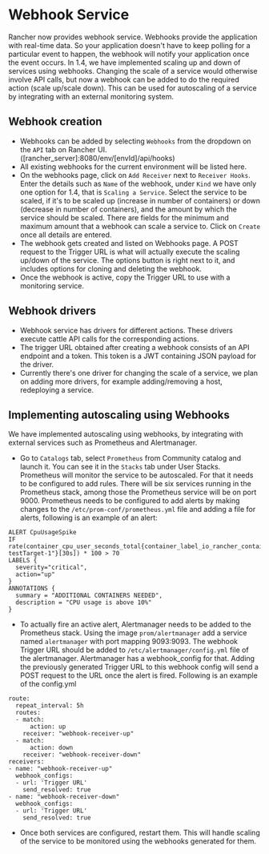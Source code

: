 #  Webhook Service </h1>

Rancher now provides webhook service. Webhooks provide the application with real-time data. So your application doesn't have to keep polling for a particular event to happen, the webhook will notify your application once the event occurs. In 1.4, we have implemented scaling up and down of services using webhooks. Changing the scale of a service would otherwise involve API calls, but now a webhook can be added to do the required action (scale up/scale down). This can be used for autoscaling of a service by integrating with an external monitoring system.

<h2> Webhook creation </h2>

- Webhooks can be added by selecting `Webhooks` from the dropdown on the `API` tab on Rancher UI. ([rancher_server]:8080/env/[envId]/api/hooks)
- All existing webhooks for the current environment will be listed here. 
- On the webhooks page, click on `Add Receiver` next to `Receiver Hooks`. Enter the details such as `Name` of the webhook, under `Kind` we have only one option for 1.4, that is `Scaling a Service`. Select the service to be scaled, if it's to be scaled up (increase in number of containers) or down (decrease in number of containers), and the amount by which the service should be scaled. There are fields for the minimum and maximum amount that a webhook can scale a service to. Click on `Create` once all details are entered.
- The webhook gets created and listed on Webhooks page. A POST request to the Trigger URL is what will actually execute the scaling up/down of the service. The options button is right next to it, and includes options for cloning and deleting the webhook.
- Once the webhook is active, copy the Trigger URL to use with a monitoring service.

<h2> Webhook drivers </h2>

- Webhook service has drivers for different actions. These drivers execute cattle API calls for the corresponding actions.
- The trigger URL obtained after creating a webhook consists of an API endpoint and a token. This token is a JWT containing JSON payload for the driver.
- Currently there's one driver for changing the scale of a service, we plan on adding more drivers, for example adding/removing a host, redeploying a service.

<h2> Implementing autoscaling using Webhooks </h2>

We have implemented autoscaling using webhooks, by integrating with external services such as Prometheus and Alertmanager. </br>

- Go to `Catalogs` tab, select `Prometheus` from Community catalog and launch it. You can see it in the `Stacks` tab under User Stacks. Prometheus will monitor the service to be autoscaled. For that it needs to be configured to add rules. There will be six services running in the Prometheus stack, among those the Prometheus service will be on port 9000. Prometheus needs to be configured to add alerts by making changes to the `/etc/prom-conf/prometheus.yml` file and adding a file for alerts, following is an example of an alert:
```
ALERT CpuUsageSpike
IF rate(container_cpu_user_seconds_total{container_label_io_rancher_container_name="Demo-testTarget-1"}[30s]) * 100 > 70
LABELS {
  severity="critical",
  action="up"
}
ANNOTATIONS {
  summary = "ADDITIONAL CONTAINERS NEEDED",
  description = "CPU usage is above 10%"
}
```
- To actually fire an active alert, Alertmanager needs to be added to the Prometheus stack. Using the image `prom/alertmanager` add a service named `alertmanager` with port mapping 9093:9093. The webhook Trigger URL should be added to `/etc/alertmanager/config.yml` file of the alertmanager. Alertmanager has a webhook_config for that. Adding the previously generated Trigger URL to this webhook config will send a POST request to the URL once the alert is fired. Following is an example of the config.yml
```
route:
  repeat_interval: 5h
  routes:
  - match:
      action: up
    receiver: "webhook-receiver-up"
  - match:
      action: down
    receiver: "webhook-receiver-down"
receivers:
- name: "webhook-receiver-up"
  webhook_configs:
  - url: 'Trigger URL'
    send_resolved: true
- name: "webhook-receiver-down"
  webhook_configs:
  - url: 'Trigger URL'
    send_resolved: true

```
- Once both services are configured, restart them. This will handle scaling of the service to be monitored using the webhooks generated for them.
